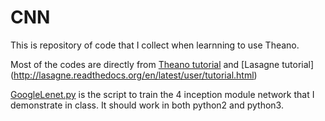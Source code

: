 # CNN

This is repository of code that I collect when learnning to use Theano.

Most of the codes are directly from [Theano tutorial](http://deeplearning.net/tutorial/lenet.html) and [Lasagne tutorial]
(http://lasagne.readthedocs.org/en/latest/user/tutorial.html)

[GoogleLenet.py](https://github.com/volpato30/CNN/blob/master/GoogleLenet.py) is the script to train the 4 inception module network that I demonstrate in class. It should work in both python2 and python3.

